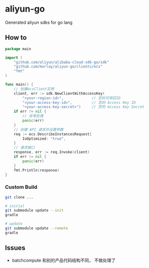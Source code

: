 # aliyun-go

Generated aliyun sdks for go lang 

## How to

```go
package main

import (
	"github.com/aliyun/alibaba-cloud-sdk-go/sdk"
	"github.com/morlay/aliyun-go/clients/ecs"
	"fmt"
)

func main() { 
    // 创建ecsClient实例
    client, err := sdk.NewClientWithAccessKey(
        "<your-region-id>", 			// 您的可用区ID
        "<your-access-key-id>", 		// 您的 Access Key ID
        "<your-access-key-secret>")		// 您的 Access Key Secret
    if err != nil {
    	// 异常处理
    	panic(err)
    }
    // 创建 API 请求并设置参数
    req := ecs.DescribeInstancesRequest{
    	IoOptimized: "true",
    }
    // 请求接口
    response, err := req.Invoke(client)
    if err != nil {
        panic(err)
    }
    fmt.Println(response)
}
```

### Custom Build

``` sh
git clone ...

# initial
git submodule update --init
gradle 

# update
git submodule update --remote
gradle
```

## Issues

* batchcompute 和别的产品代码结构不同， 不做处理了